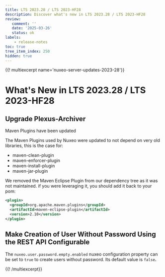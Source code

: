 ```yaml
---
title: LTS 2023.28 / LTS 2023-HF28
description: Discover what's new in LTS 2023.28 / LTS 2023-HF28
review:
   comment: ''
   date: '2025-03-26'
   status: ok
labels:
    - release-notes
toc: true
tree_item_index: 250
hidden: true
---
```


{{! multiexcerpt name='nuxeo-server-updates-2023-28'}}
# What's New in LTS 2023.28 / LTS 2023-HF28

## Upgrade Plexus-Archiver

Maven Plugins have been updated

The Maven Plugins used by Nuxeo were updated to not depend on very old libraries, this is the case for:

- maven-clean-plugin
- maven-enforcer-plugin
- maven-install-plugin
- maven-jar-plugin

We removed the Maven Eclipse Plugin from our dependency tree as it was not maintained. if you were leveraging it, you should add it back to your pom:

```xml
<plugin>
  <groupId>org.apache.maven.plugins</groupId>
  <artifactId>maven-eclipse-plugin</artifactId>
  <version>2.10</version>
</plugin>
```

## Make Creation of User Without Password Using the REST API Configurable

The `nuxeo.user.password.empty.enabled` nuxeo configuration property can be set to `true` to create users without password. Its default value is `false`**.**


{{! /multiexcerpt}}
